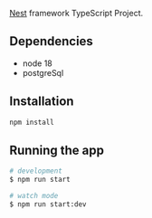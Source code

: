 
[Nest](https://github.com/nestjs/nest) framework TypeScript  Project.

## Dependencies

- node 18
- postgreSql

## Installation

```bash
npm install
```

## Running the app

```bash
# development
$ npm run start

# watch mode
$ npm run start:dev

```
